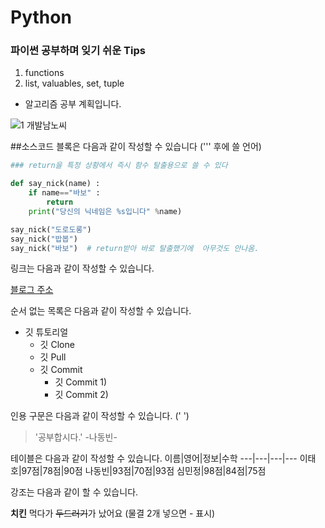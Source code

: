 # Python

### 파이썬 공부하며 잊기 쉬운 Tips
1. functions
2. list, valuables, set, tuple

- 알고리즘 공부 계획입니다.

![1  개발남노씨](https://user-images.githubusercontent.com/74906210/107123669-20f8b580-68e2-11eb-99de-f4d475eb89c8.png)



##소스코드 블록은 다음과 같이 작성할 수 있습니다 (''' 후에 쓸 언어)

```python
### return을 특정 상황에서 즉시 함수 탈출용으로 쓸 수 있다

def say_nick(name) :
    if name=="바보" :
        return
    print("당신의 닉네임은 %s입니다" %name)

say_nick("도로도롱")
say_nick("밥봅")
say_nick("바보")  # return받아 바로 탈출했기에  아무것도 안나옴.
```

링크는 다음과 같이 작성할 수 있습니다.

[블로그 주소](https://www.naver.com/)

순서 없는 목록은 다음과 같이 작성할 수 있습니다.

* 깃 튜토리얼
  * 깃 Clone
  * 깃 Pull
  * 깃 Commit
    * 깃 Commit 1)
    * 깃 Commit 2)

인용 구문은 다음과 같이 작성할 수 있습니다. (' ')
 >'공부합시다.' -나동빈- 
 
테이블은 다음과 같이 작성할 수 있습니다.
이름|영어|정보|수학
---|---|---|---
이태호|97점|78점|90점
나동빈|93점|70점|93점
심민정|98점|84점|75점

강조는 다음과 같이 할 수 있습니다.

**치킨** 먹다가 ~~두드러기~~가 났어요 (물결 2개 넣으면 - 표시)
 
